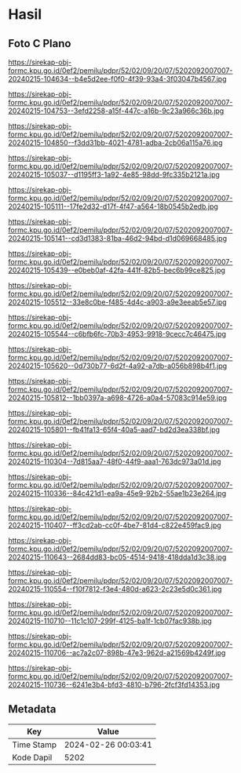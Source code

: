 # Hasil

## Foto C Plano

https://sirekap-obj-formc.kpu.go.id/0ef2/pemilu/pdpr/52/02/09/20/07/5202092007007-20240215-104634--b4e5d2ee-f0f0-4f39-93a4-3f03047b4567.jpg

https://sirekap-obj-formc.kpu.go.id/0ef2/pemilu/pdpr/52/02/09/20/07/5202092007007-20240215-104753--3efd2258-a15f-447c-a16b-9c23a966c36b.jpg

https://sirekap-obj-formc.kpu.go.id/0ef2/pemilu/pdpr/52/02/09/20/07/5202092007007-20240215-104850--f3dd31bb-4021-4781-adba-2cb06a115a76.jpg

https://sirekap-obj-formc.kpu.go.id/0ef2/pemilu/pdpr/52/02/09/20/07/5202092007007-20240215-105037--d1195ff3-1a92-4e85-98dd-9fc335b2121a.jpg

https://sirekap-obj-formc.kpu.go.id/0ef2/pemilu/pdpr/52/02/09/20/07/5202092007007-20240215-105111--17fe2d32-d17f-4f47-a564-18b0545b2edb.jpg

https://sirekap-obj-formc.kpu.go.id/0ef2/pemilu/pdpr/52/02/09/20/07/5202092007007-20240215-105141--cd3d1383-81ba-46d2-94bd-d1d069668485.jpg

https://sirekap-obj-formc.kpu.go.id/0ef2/pemilu/pdpr/52/02/09/20/07/5202092007007-20240215-105439--e0beb0af-42fa-441f-82b5-bec6b99ce825.jpg

https://sirekap-obj-formc.kpu.go.id/0ef2/pemilu/pdpr/52/02/09/20/07/5202092007007-20240215-105512--33e8c0be-f485-4d4c-a903-a9e3eeab5e57.jpg

https://sirekap-obj-formc.kpu.go.id/0ef2/pemilu/pdpr/52/02/09/20/07/5202092007007-20240215-105544--c6bfb6fc-70b3-4953-9918-9cecc7c46475.jpg

https://sirekap-obj-formc.kpu.go.id/0ef2/pemilu/pdpr/52/02/09/20/07/5202092007007-20240215-105620--0d730b77-6d2f-4a92-a7db-a056b898b4f1.jpg

https://sirekap-obj-formc.kpu.go.id/0ef2/pemilu/pdpr/52/02/09/20/07/5202092007007-20240215-105812--1bb0397a-a698-4726-a0a4-57083c914e59.jpg

https://sirekap-obj-formc.kpu.go.id/0ef2/pemilu/pdpr/52/02/09/20/07/5202092007007-20240215-105801--fb41fa13-65f4-40a5-aad7-bd2d3ea338bf.jpg

https://sirekap-obj-formc.kpu.go.id/0ef2/pemilu/pdpr/52/02/09/20/07/5202092007007-20240215-110304--7d815aa7-48f0-44f9-aaa1-763dc973a01d.jpg

https://sirekap-obj-formc.kpu.go.id/0ef2/pemilu/pdpr/52/02/09/20/07/5202092007007-20240215-110336--84c421d1-ea9a-45e9-92b2-55ae1b23e264.jpg

https://sirekap-obj-formc.kpu.go.id/0ef2/pemilu/pdpr/52/02/09/20/07/5202092007007-20240215-110407--ff3cd2ab-cc0f-4be7-81d4-c822e459fac9.jpg

https://sirekap-obj-formc.kpu.go.id/0ef2/pemilu/pdpr/52/02/09/20/07/5202092007007-20240215-110643--2684dd83-bc05-4514-9418-418dda1d3c38.jpg

https://sirekap-obj-formc.kpu.go.id/0ef2/pemilu/pdpr/52/02/09/20/07/5202092007007-20240215-110554--f10f7812-f3e4-480d-a623-2c23e5d0c361.jpg

https://sirekap-obj-formc.kpu.go.id/0ef2/pemilu/pdpr/52/02/09/20/07/5202092007007-20240215-110710--11c1c107-299f-4125-ba1f-1cb07fac938b.jpg

https://sirekap-obj-formc.kpu.go.id/0ef2/pemilu/pdpr/52/02/09/20/07/5202092007007-20240215-110706--ac7a2c07-898b-47e3-962d-a21569b4249f.jpg

https://sirekap-obj-formc.kpu.go.id/0ef2/pemilu/pdpr/52/02/09/20/07/5202092007007-20240215-110736--6241e3b4-bfd3-4810-b796-2fcf3fd14353.jpg


## Metadata

| Key        | Value               |
| ---------- | ------------------- |
| Time Stamp | 2024-02-26 00:03:41 |
| Kode Dapil | 5202                |



